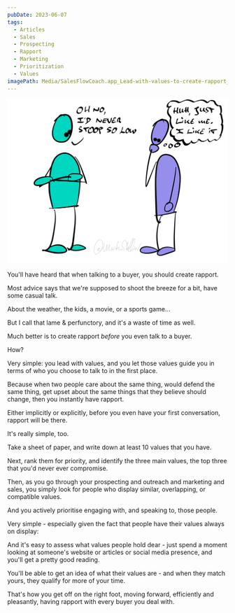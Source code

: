 ```yaml
---
pubDate: 2023-06-07
tags:
  - Articles
  - Sales
  - Prospecting
  - Rapport
  - Marketing
  - Prioritization
  - Values
imagePath: Media/SalesFlowCoach.app_Lead-with-values-to-create-rapport_MartinStellar.jpg
---
```


![](Media/SalesFlowCoach.app_Lead-with-values-to-create-rapport_MartinStellar.jpg)

You'll have heard that when talking to a buyer, you should create rapport.

Most advice says that we're supposed to shoot the breeze for a bit, have some casual talk.

About the weather, the kids, a movie, or a sports game...

But I call that lame & perfunctory, and it's a waste of time as well.

Much better is to create rapport *before* you even talk to a buyer.

How?

Very simple: you lead with values, and you let those values guide you in terms of who you choose to talk to in the first place.

Because when two people care about the same thing, would defend the same thing, get upset about the same things that they believe should change, then you instantly have rapport.

Either implicitly or explicitly, before you even have your first conversation, rapport will be there.

It's really simple, too.

Take a sheet of paper, and write down at least 10 values that you have.

Next, rank them for priority, and identify the three main values, the top three that you'd never ever compromise.

Then, as you go through your prospecting and outreach and marketing and sales, you simply look for people who display similar, overlapping, or compatible values.

And you actively prioritise engaging with, and speaking to, those people.

Very simple - especially given the fact that people have their values always on display:

And it's easy to assess what values people hold dear - just spend a moment looking at someone's website or articles or social media presence, and you'll get a pretty good reading.

You'll be able to get an idea of what their values are - and when they match yours, they qualify for more of your time.

That's how you get off on the right foot, moving forward, efficiently and pleasantly, having rapport with every buyer you deal with.
